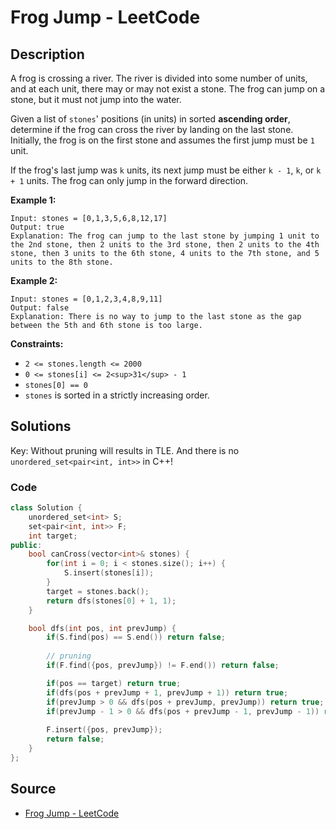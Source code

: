 # Frog Jump - LeetCode

## Description

A frog is crossing a river. The river is divided into some number of units, and at each unit, there may or may not exist a stone. The frog can jump on a stone, but it must not jump into the water.

Given a list of `stones`' positions (in units) in sorted **ascending order**, determine if the frog can cross the river by landing on the last stone. Initially, the frog is on the first stone and assumes the first jump must be `1` unit.

If the frog's last jump was `k` units, its next jump must be either `k - 1`, `k`, or `k + 1` units. The frog can only jump in the forward direction.

**Example 1:**

```
Input: stones = [0,1,3,5,6,8,12,17]
Output: true
Explanation: The frog can jump to the last stone by jumping 1 unit to the 2nd stone, then 2 units to the 3rd stone, then 2 units to the 4th stone, then 3 units to the 6th stone, 4 units to the 7th stone, and 5 units to the 8th stone.

```

**Example 2:**

```
Input: stones = [0,1,2,3,4,8,9,11]
Output: false
Explanation: There is no way to jump to the last stone as the gap between the 5th and 6th stone is too large.

```

**Constraints:**

-   `2 <= stones.length <= 2000`
-   `0 <= stones[i] <= 2<sup>31</sup> - 1`
-   `stones[0] == 0`
-   `stones` is sorted in a strictly increasing order.

## Solutions 

Key: Without pruning will results in TLE. And there is no `unordered_set<pair<int, int>>` in C++!

### Code

```cpp
class Solution {
    unordered_set<int> S;
    set<pair<int, int>> F;
    int target;
public:
    bool canCross(vector<int>& stones) {
        for(int i = 0; i < stones.size(); i++) {
            S.insert(stones[i]);
        }
        target = stones.back();
        return dfs(stones[0] + 1, 1);
    }

    bool dfs(int pos, int prevJump) {
        if(S.find(pos) == S.end()) return false;
        
        // pruning
        if(F.find({pos, prevJump}) != F.end()) return false;

        if(pos == target) return true;
        if(dfs(pos + prevJump + 1, prevJump + 1)) return true;
        if(prevJump > 0 && dfs(pos + prevJump, prevJump)) return true;
        if(prevJump - 1 > 0 && dfs(pos + prevJump - 1, prevJump - 1)) return true;
        
        F.insert({pos, prevJump});
        return false;
    }
};
```

## Source
- [Frog Jump - LeetCode](https://leetcode.com/problems/frog-jump/description/)